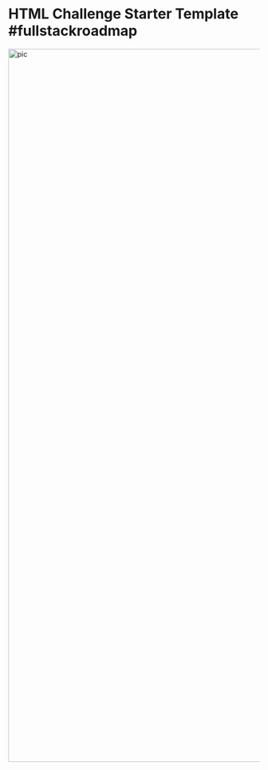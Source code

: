 # HTML Challenge Starter Template #fullstackroadmap



<img width="1427" alt=" pic" src="https://user-images.githubusercontent.com/92690031/229925415-3a779bd2-bc48-490f-a4be-2f487c64371b.png">
